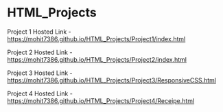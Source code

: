 # HTML_Projects
Project 1 Hosted Link - https://mohit7386.github.io/HTML_Projects/Project1/index.html

Project 2 Hosted Link - https://mohit7386.github.io/HTML_Projects/Project2/index.html

Project 3 Hosted Link - https://mohit7386.github.io/HTML_Projects/Project3/ResponsiveCSS.html

Project 4 Hosted Link - https://mohit7386.github.io/HTML_Projects/Project4/Receipe.html
